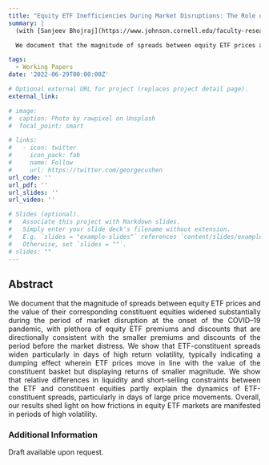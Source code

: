 ```yaml
---
title: "Equity ETF Inefficiencies During Market Disruptions: The Role of Liquidity, Short-Selling, and Information Shocks"
summary: |
  (with [Sanjeev Bhojraj](https://www.johnson.cornell.edu/faculty-research/faculty/sb235/), [Felipe Bastos Gurgel Silva](https://sites.google.com/cornell.edu/felipebgsilva/home)), and [Suning Zhang](https://www.ivybusiness.iastate.edu/directory/suningz/))

  We document that the magnitude of spreads between equity ETF prices and the value of their corresponding constituent equities widened substantially during the period of market disruption at the onset of the COVID–19 pandemic, with plethora of equity ETF premiums and discounts that are directionally consistent with the smaller premiums and discounts of the period before the market distress. We show that ETF-constituent spreads widen particularly in days of high return volatility, typically indicating a dumping effect wherein ETF prices move in line with the value of the constituent basket but displaying returns of smaller magnitude. We show that relative differences in liquidity and short-selling constraints between the ETF and constituent equities partly explain the dynamics of ETF-constituent spreads, particularly in days of large price movements. Overall, our results shed light on how frictions in equity ETF markets are manifested in periods of high volatility. 

tags:
  - Working Papers
date: '2022-06-29T00:00:00Z'

# Optional external URL for project (replaces project detail page).
external_link: 

# image:
#  caption: Photo by rawpixel on Unsplash
#  focal_point: smart

# links:
#   - icon: twitter
#     icon_pack: fab
#     name: Follow
#     url: https://twitter.com/georgecushen
url_code: ''
url_pdf: ''
url_slides: ''
url_video: ''

# Slides (optional).
#   Associate this project with Markdown slides.
#   Simply enter your slide deck's filename without extension.
#   E.g. `slides = "example-slides"` references `content/slides/example-slides.md`.
#   Otherwise, set `slides = ""`.
# slides: ""
---
```

## Abstract
<div align="justify"> We document that the magnitude of spreads between equity ETF prices and the value of their corresponding constituent equities widened substantially during the period of market disruption at the onset of the COVID–19 pandemic, with plethora of equity ETF premiums and discounts that are directionally consistent with the smaller premiums and discounts of the period before the market distress. We show that ETF-constituent spreads widen particularly in days of high return volatility, typically indicating a dumping effect wherein ETF prices move in line with the value of the constituent basket but displaying returns of smaller magnitude. We show that relative differences in liquidity and short-selling constraints between the ETF and constituent equities partly explain the dynamics of ETF-constituent spreads, particularly in days of large price movements. Overall, our results shed light on how frictions in equity ETF markets are manifested in periods of high volatility. </div>

### Additional Information
Draft available upon request.

